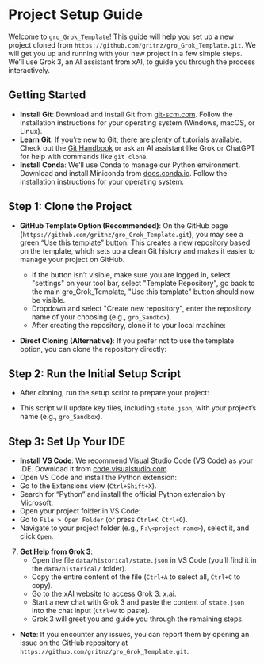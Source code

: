 # Project Setup Guide

Welcome to `gro_Grok_Template`! This guide will help you set up a new project cloned from `https://github.com/gritnz/gro_Grok_Template.git`. We will get you up and running with your new project in a few simple steps. We’ll use Grok 3, an AI assistant from xAI, to guide you through the process interactively.

## Getting Started
- **Install Git**: Download and install Git from [git-scm.com](https://git-scm.com/). Follow the installation instructions for your operating system (Windows, macOS, or Linux).
- **Learn Git**: If you’re new to Git, there are plenty of tutorials available. Check out the [Git Handbook](https://guides.github.com/introduction/git-handbook/) or ask an AI assistant like Grok or ChatGPT for help with commands like `git clone`.
- **Install Conda**: We’ll use Conda to manage our Python environment. Download and install Miniconda from [docs.conda.io](https://docs.conda.io/en/latest/miniconda.html). Follow the installation instructions for your operating system.

## Step 1: Clone the Project
- **GitHub Template Option (Recommended)**: On the GitHub page (`https://github.com/gritnz/gro_Grok_Template.git`), you may see a green “Use this template” button. This creates a new repository based on the template, which sets up a clean Git history and makes it easier to manage your project on GitHub.
  - If the button isn’t visible, make sure you are logged in, select "settings" on your tool bar, select "Template Repository", go back to the main gro_Grok_Template, "Use this template" button should now be visible.
  - Dropdown and select "Create new repository", enter the repository name of your choosing (e.g., `gro_Sandbox`).
  - After creating the repository, clone it to your local machine:

- **Direct Cloning (Alternative)**: If you prefer not to use the template option, you can clone the repository directly:


## Step 2: Run the Initial Setup Script
- After cloning, run the setup script to prepare your project:

- This script will update key files, including `state.json`, with your project’s name (e.g., `gro_Sandbox`).

## Step 3: Set Up Your IDE
- **Install VS Code**: We recommend Visual Studio Code (VS Code) as your IDE. Download it from [code.visualstudio.com](https://code.visualstudio.com/).
- Open VS Code and install the Python extension:
- Go to the Extensions view (`Ctrl+Shift+X`).
- Search for “Python” and install the official Python extension by Microsoft.
- Open your project folder in VS Code:
- Go to `File > Open Folder` (or press `Ctrl+K Ctrl+O`).
- Navigate to your project folder (e.g., `F:\<project-name>`), select it, and click `Open`.

7. **Get Help from Grok 3**:
   - Open the file `data/historical/state.json` in VS Code (you’ll find it in the `data/historical/` folder).
   - Copy the entire content of the file (`Ctrl+A` to select all, `Ctrl+C` to copy).
   - Go to the xAI website to access Grok 3: [x.ai](https://x.ai/).
   - Start a new chat with Grok 3 and paste the content of `state.json` into the chat input (`Ctrl+V` to paste).
   - Grok 3 will greet you and guide you through the remaining steps.
- **Note**: If you encounter any issues, you can report them by opening an issue on the GitHub repository at `https://github.com/gritnz/gro_Grok_Template.git`.